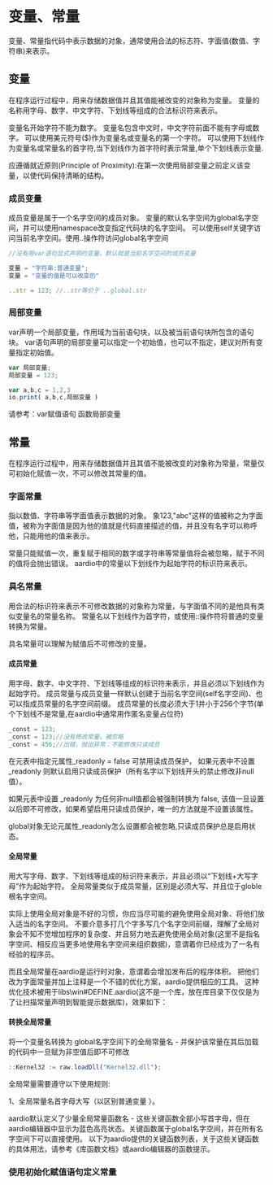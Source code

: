 # 变量、常量

变量、常量指代码中表示数据的对象，通常使用合法的标志符、字面值(数值、字符串)来表示。

## 变量

在程序运行过程中，用来存储数据值并且其值能被改变的对象称为变量。
变量的名称用字母、数字、中文字符、下划线等组成的合法标识符来表示。

变量名开始字符不能为数字。
变量名包含中文时，中文字符前面不能有字母或数字。
可以使用美元符号($)作为变量名或变量名的第一个字符。
可以使用下划线作为变量名或常量名的首字符,当下划线作为首字符时表示常量,单个下划线表示变量.

应遵循就近原则(Principle of Proximity):在第一次使用局部变量之前定义该变量，以使代码保持清晰的结构。

### 成员变量

成员变量是属于一个名字空间的成员对象。
变量的默认名字空间为global名字空间，并可以使用namespace改变指定代码块的名字空间。
可以使用self关键字访问当前名字空间。使用..操作符访问global名字空间

```js :no-line-numbers
//没有用var语句显式声明的变量，默认就是当前名字空间的成员变量

变量 = "字符串:普通变量";
变量 = "变量的值是可以改变的"

..str = 123; //..str等价于 ..global.str
```

### 局部变量

var声明一个局部变量，作用域为当前语句块，以及被当前语句块所包含的语句块。
var语句声明的局部变量可以指定一个初始值，也可以不指定，建议对所有变量指定初始值。

```js :no-line-numbers
var 局部变量;
局部变量 = 123;

var a,b,c = 1,2,3
io.print( a,b,c,局部变量 )
```

请参考：var赋值语句 函数局部变量

## 常量

在程序运行过程中，用来存储数据值并且其值不能被改变的对象称为常量，常量仅可初始化赋值一次，不可以修改其常量的值。

### 字面常量

指以数值、字符串等字面值表示数据的对象。
象123,"abc"这样的值被称之为字面值，被称为字面值是因为他的值就是代码直接描述的值，并且没有名字可以称呼他，只能用他的值来表示。

常量只能赋值一次，重复赋于相同的数字或字符串等常量值将会被忽略，赋于不同的值将会抛出错误。
aardio中的常量以下划线作为起始字符的标识符来表示。

### 具名常量

用合法的标识符来表示不可修改数据的对象称为常量，与字面值不同的是他具有类似变量名的常量名称。
常量名以下划线作为首字符，或使用::操作符将普通的变量转换为常量。

具名常量可以理解为赋值后不可修改的变量。

#### 成员常量

用字母、数字、中文字符、下划线等组成的标识符来表示，并且必须以下划线作为起始字符。
成员常量与成员变量一样默认创建于当前名字空间(self名字空间)、也可以指成员常量的名字空间前缀。
成员常量的长度必须大于1并小于256个字节(单个下划线不是常量,在aardio中通常用作匿名变量占位符)

```js :no-line-numbers
_const = 123;
_const = 123;//没有修改常量，被忽略
_const = 456;//出错，抛出异常：不能修改只读成员
```

在元表中指定元属性_readonly = false 可禁用读成员保护，
如果元表中不设置_readonly 则默认启用只读成员保护（所有名字以下划线开头的禁止修改非null值）。

如果元表中设置 _readonly 为任何非null值都会被强制转换为 false,
该值一旦设置以后即不可修改，如果希望启用只读成员保护，唯一的方法就是不设置该属性。

global对象无论元属性_readonly怎么设置都会被忽略,只读成员保护总是启用状态。


#### 全局常量

用大写字母、数字、下划线等组成的标识符来表示，并且必须以“下划线+大写字母”作为起始字符。
全局常量类似于成员常量，区别是必须大写、并且位于globle根名字空间。

实际上使用全局对象是不好的习惯，你应当尽可能的避免使用全局对象、将他们放入适当的名字空间。
不要介意多打几个字多写几个名字空间前缀，理解了全局对象会不知不觉增加程序的复杂度、并且努力地去避免使用全局对象(这里不是指名字空间、相反应当更多地使用名字空间来组织数据)，意谓着你已经成为了一名有经验的程序员。

而且全局常量在aardio是运行时对象，意谓着会增加发布后的程序体积。
把他们改为字面常量并加上注释是一个不错的优化方案，aardio提供相应的工具。
这种优化技术被用于libs\\win\#DEFINE.aardio(这不是一个库，放在库目录下仅仅是为了让扫描常量声明到智能提示数据库)，效果如下：

#### 转换全局常量

将一个变量名转换为 global名字空间下的全局常量名 - 并保护该常量在其后加载的代码中一旦赋为非空值后即不可修改

```js :no-line-numbers
::Kernel32 := raw.loadDll("Kernel32.dll");
```

全局常量需要遵守以下使用规则:

1、全局常量名首字母大写（以区别普通变量 ）。

aardio默认定义了少量全局常量函数名 - 这些关键函数全部小写首字母，但在aardio编辑器中显示为蓝色高亮状态。关键函数属于global名字空间，并在所有名字空间下可以直接使用。
以下为aardio提供的关键函数列表，关于这些关键函数的具体用法，请参考《库函数文档》或aardio编辑器的函数提示。


### 使用初始化赋值语句定义常量








<script>
import { h, ref } from 'vue'

// import { keywords } from '//deploy'

const RedDiv = (_, ctx) => h(
  'div',
  {
    class: 'red-div',
  },
  ctx.slots.default()
)

export default {
  components: {
    RedDiv,
  },

  setup() {
    return {
		// keyFunction
    }
  }
}
</script>
